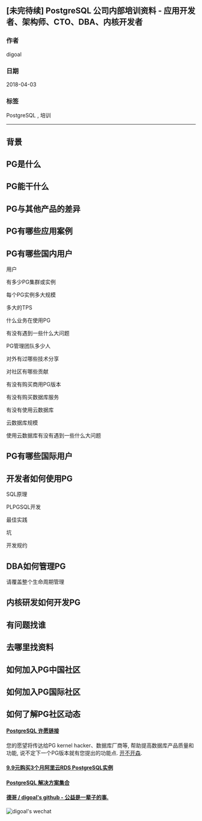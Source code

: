 ## [未完待续] PostgreSQL 公司内部培训资料 - 应用开发者、架构师、CTO、DBA、内核开发者
                                                                 
### 作者                                                                 
digoal                                                                 
                                                                 
### 日期                                                                 
2018-04-03                                                               
                                                                 
### 标签                                                                 
PostgreSQL , 培训
                                                                 
----                                                                 
                                                                 
## 背景         

## PG是什么

## PG能干什么

## PG与其他产品的差异

## PG有哪些应用案例

## PG有哪些国内用户
用户

有多少PG集群或实例

每个PG实例多大规模

多大的TPS

什么业务在使用PG

有没有遇到一些什么大问题

PG管理团队多少人

对外有过哪些技术分享

对社区有哪些贡献

有没有购买商用PG版本

有没有购买数据库服务

有没有使用云数据库

云数据库规模

使用云数据库有没有遇到一些什么大问题

## PG有哪些国际用户

## 开发者如何使用PG
SQL原理

PLPGSQL开发

最佳实践

坑

开发规约

## DBA如何管理PG
请覆盖整个生命周期管理

## 内核研发如何开发PG

## 有问题找谁

## 去哪里找资料

## 如何加入PG中国社区

## 如何加入PG国际社区

## 如何了解PG社区动态

  
  
  
  
  
  
  
  
  
  
  
  
  
  
  
  
  
  
  
  
  
  
  
  
  
  
  
  
  
  
  
  
  
  
  
  
  
  
  
  
  
  
  
  
  
  
  
  
  
  
  
  
  
  
  
  
  
  
  
  
  
  
  
#### [PostgreSQL 许愿链接](https://github.com/digoal/blog/issues/76 "269ac3d1c492e938c0191101c7238216")
您的愿望将传达给PG kernel hacker、数据库厂商等, 帮助提高数据库产品质量和功能, 说不定下一个PG版本就有您提出的功能点. [开不开森](https://github.com/digoal/blog/issues/76 "269ac3d1c492e938c0191101c7238216").  
  
  
#### [9.9元购买3个月阿里云RDS PostgreSQL实例](https://www.aliyun.com/database/postgresqlactivity "57258f76c37864c6e6d23383d05714ea")
  
  
#### [PostgreSQL 解决方案集合](https://yq.aliyun.com/topic/118 "40cff096e9ed7122c512b35d8561d9c8")
  
  
#### [德哥 / digoal's github - 公益是一辈子的事.](https://github.com/digoal/blog/blob/master/README.md "22709685feb7cab07d30f30387f0a9ae")
  
  
![digoal's wechat](../pic/digoal_weixin.jpg "f7ad92eeba24523fd47a6e1a0e691b59")
  
